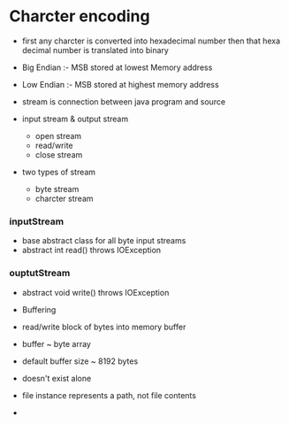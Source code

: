 # Charcter encoding

- first any charcter is converted into hexadecimal number then that hexa decimal number is translated into binary
- Big Endian :- MSB stored at lowest Memory address
- Low Endian :- MSB stored at highest memory address

- stream is connection between java program and source
- input stream & output stream
  - open stream
  - read/write
  - close stream
- two types of stream
  - byte stream
  - charcter stream

### inputStream
- base abstract class for all byte input streams
- abstract int read() throws IOException

### ouptutStream
- abstract void write() throws IOException

- Buffering
- read/write block of bytes into memory buffer
- buffer ~ byte array
- default buffer size ~ 8192 bytes
- doesn't exist alone


- file instance represents a path, not file contents
- 